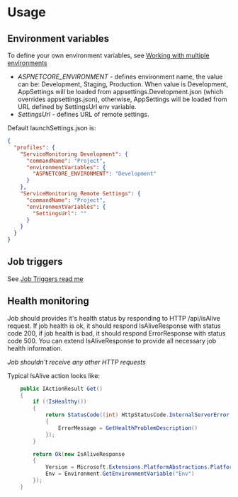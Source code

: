 ﻿# Usage

## Environment variables

To define your own environment variables, see [Working with multiple environments](https://docs.microsoft.com/en-us/aspnet/core/fundamentals/environments)

* *ASPNETCORE_ENVIRONMENT* - defines environment name, the value can be: Development, Staging, Production. When value is Development, 
AppSettings will be loaded from appsettings.Development.json (which overrides appsettings.json), 
otherwise, AppSettings will be loaded from URL defined by SettingsUrl env variable.
* *SettingsUrl* - defines URL of remote settings. 

Default launchSettings.json is:

```json
{
  "profiles": {
    "ServiceMonitoring Development": {
      "commandName": "Project",
      "environmentVariables": {
        "ASPNETCORE_ENVIRONMENT": "Development"
      }
    },
    "ServiceMonitoring Remote Settings": {
      "commandName": "Project",
      "environmentVariables": {
        "SettingsUrl": ""
      }
    }
  }
}
```

## Job triggers

See [Job Triggers read me](https://github.com/LykkeCity/JobTriggers/blob/master/readme.md)

## Health monitoring

Job should provides it's health status by responding to HTTP /api/isAlive request. 
If job health is ok, it should respond IsAliveResponse with status code 200, if job health is bad, it should respond ErrorResponse with status code 500.
You can extend IsAliveResponse to  provide all necessary job health information.

*Job shouldn't receive any other HTTP requests*

Typical IsAlive action looks like:

```cs
    public IActionResult Get()
    {
        if (!IsHealthy())
        {
            return StatusCode((int) HttpStatusCode.InternalServerError, new ErrorResponse
            {
                ErrorMessage = GetHealthProblemDescription()
            });
        }

        return Ok(new IsAliveResponse
        {
            Version = Microsoft.Extensions.PlatformAbstractions.PlatformServices.Default.Application.ApplicationVersion,
            Env = Environment.GetEnvironmentVariable("Env")
        });
    }
```
